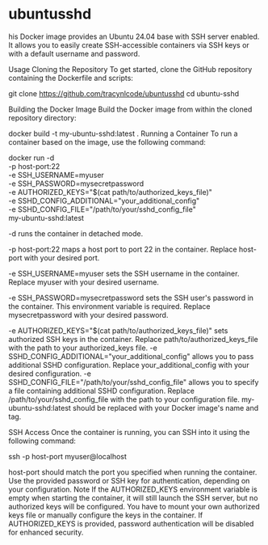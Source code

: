 # ubuntusshd
his Docker image provides an Ubuntu 24.04 base with SSH server enabled. It allows you to easily create SSH-accessible containers via SSH keys or with a default username and password.

Usage
Cloning the Repository
To get started, clone the GitHub repository containing the Dockerfile and scripts:

git clone https://github.com/tracynlcode/ubuntusshd
cd ubuntu-sshd


Building the Docker Image
Build the Docker image from within the cloned repository directory:

docker build -t my-ubuntu-sshd:latest .
Running a Container
To run a container based on the image, use the following command:

docker run -d \
  -p host-port:22 \
  -e SSH_USERNAME=myuser \
  -e SSH_PASSWORD=mysecretpassword \
  -e AUTHORIZED_KEYS="$(cat path/to/authorized_keys_file)" \
  -e SSHD_CONFIG_ADDITIONAL="your_additional_config" \
  -e SSHD_CONFIG_FILE="/path/to/your/sshd_config_file" \
  my-ubuntu-sshd:latest
  
-d runs the container in detached mode.

-p host-port:22 maps a host port to port 22 in the container. Replace host-port with your desired port.

-e SSH_USERNAME=myuser sets the SSH username in the container. Replace myuser with your desired username.

-e SSH_PASSWORD=mysecretpassword sets the SSH user's password in the container. 
   This environment variable is required. Replace mysecretpassword with your desired password.
   
-e AUTHORIZED_KEYS="$(cat path/to/authorized_keys_file)" sets authorized SSH keys in the container. 
   Replace path/to/authorized_keys_file with the path to your authorized_keys file.
-e SSHD_CONFIG_ADDITIONAL="your_additional_config" allows you to pass additional SSHD configuration. 
   Replace your_additional_config with your desired configuration.
-e SSHD_CONFIG_FILE="/path/to/your/sshd_config_file" allows you to specify a file containing additional SSHD configuration. 
   Replace /path/to/your/sshd_config_file with the path to your configuration file.
my-ubuntu-sshd:latest should be replaced with your Docker image's name and tag.

SSH Access
Once the container is running, you can SSH into it using the following command:

ssh -p host-port myuser@localhost

host-port should match the port you specified when running the container.
Use the provided password or SSH key for authentication, depending on your configuration.
Note
If the AUTHORIZED_KEYS environment variable is empty when starting the container, it will still launch the SSH server, but no authorized keys will be configured. You have to mount your own authorized keys file or manually configure the keys in the container.
If AUTHORIZED_KEYS is provided, password authentication will be disabled for enhanced security.
